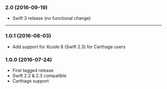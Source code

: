 ### 2.0 (2016-09-19)

- Swift 3 release (no functional change)

* * *

### 1.0.1 (2016-08-03)

- Add support for Xcode 8 (Swift 2.3) for Carthage users

### 1.0.0 (2016-07-24)

- First tagged release
- Swift 2.2 & 2.3 compatible
- Carthage support